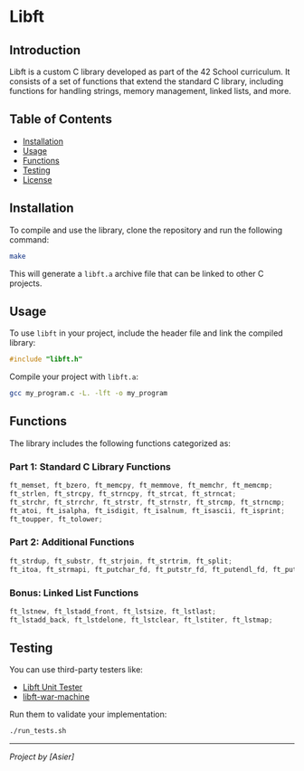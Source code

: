 # Libft

## Introduction

Libft is a custom C library developed as part of the 42 School curriculum. It consists of a set of functions that extend the standard C library, including functions for handling strings, memory management, linked lists, and more.

## Table of Contents

- [Installation](#installation)
- [Usage](#usage)
- [Functions](#functions)
- [Testing](#testing)
- [License](#license)

## Installation

To compile and use the library, clone the repository and run the following command:

```sh
make
```

This will generate a `libft.a` archive file that can be linked to other C projects.

## Usage

To use `libft` in your project, include the header file and link the compiled library:

```c
#include "libft.h"
```

Compile your project with `libft.a`:

```sh
gcc my_program.c -L. -lft -o my_program
```

## Functions

The library includes the following functions categorized as:

### Part 1: Standard C Library Functions

```c
ft_memset, ft_bzero, ft_memcpy, ft_memmove, ft_memchr, ft_memcmp;
ft_strlen, ft_strcpy, ft_strncpy, ft_strcat, ft_strncat;
ft_strchr, ft_strrchr, ft_strstr, ft_strnstr, ft_strcmp, ft_strncmp;
ft_atoi, ft_isalpha, ft_isdigit, ft_isalnum, ft_isascii, ft_isprint;
ft_toupper, ft_tolower;
```

### Part 2: Additional Functions

```c
ft_strdup, ft_substr, ft_strjoin, ft_strtrim, ft_split;
ft_itoa, ft_strmapi, ft_putchar_fd, ft_putstr_fd, ft_putendl_fd, ft_putnbr_fd;
```

### Bonus: Linked List Functions

```c
ft_lstnew, ft_lstadd_front, ft_lstsize, ft_lstlast;
ft_lstadd_back, ft_lstdelone, ft_lstclear, ft_lstiter, ft_lstmap;
```

## Testing

You can use third-party testers like:

- [Libft Unit Tester](https://github.com/alelievr/libft-unit-test)
- [libft-war-machine](https://github.com/ska42/libft-war-machine)

Run them to validate your implementation:

```sh
./run_tests.sh
```

---

_Project by [Asier]_
